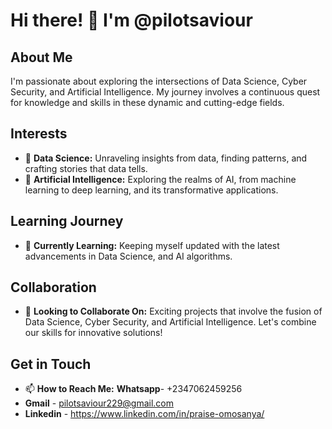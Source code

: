 # Hi there! 👋 I'm @pilotsaviour

## About Me

I'm passionate about exploring the intersections of Data Science, Cyber Security, and Artificial Intelligence. My journey involves a continuous quest for knowledge and skills in these dynamic and cutting-edge fields.

## Interests

- 👀 **Data Science:** Unraveling insights from data, finding patterns, and crafting stories that data tells.
- 🤖 **Artificial Intelligence:** Exploring the realms of AI, from machine learning to deep learning, and its transformative applications.

## Learning Journey

- 🌱 **Currently Learning:** Keeping myself updated with the latest advancements in Data Science, and AI algorithms.
  
## Collaboration

- 💞️ **Looking to Collaborate On:** Exciting projects that involve the fusion of Data Science, Cyber Security, and Artificial Intelligence. Let's combine our skills for innovative solutions!

## Get in Touch

- 📫 **How to Reach Me:** **Whatsapp**- +2347062459256
- **Gmail** - pilotsaviour229@gmail.com
- **Linkedin** - https://www.linkedin.com/in/praise-omosanya/

